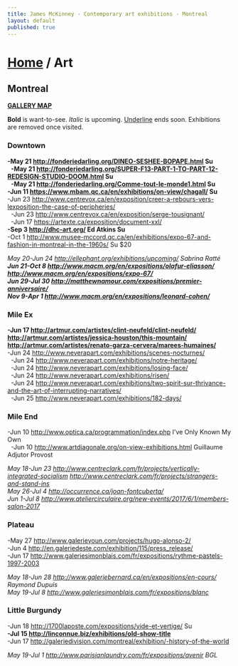 ```yaml
---
title: James McKinney - Contemporary art exhibitions - Montreal
layout: default
published: true
---
```


# [Home](/) / Art

## Montreal

**[GALLERY MAP](https://www.google.com/maps/d/u/0/edit?mid=1pKDvWCvnInNN2igV2ruxxL_srzE)**

<p><span class="glyphicon glyphicon-info-sign" aria-hidden="true"></span> <strong>Bold</strong> is want-to-see. <em>Italic</em> is upcoming. <u>Underline</u> ends soon. Exhibitions are removed once visited.</p>

### Downtown

**-May 21 <http://fonderiedarling.org/DINEO-SESHEE-BOPAPE.html> Su**  
  **-May 21 <http://fonderiedarling.org/SUPER-F13-PART-1-TO-PART-12-REDESIGN-STUDIO-DOOM.html> Su**  
  **-May 21 <http://fonderiedarling.org/Comme-tout-le-monde1.html> Su**  
**-Jun 11 <https://www.mbam.qc.ca/en/exhibitions/on-view/chagall/> Su**  
-Jun 23 <http://www.centrevox.ca/en/exposition/creer-a-rebours-vers-lexposition-the-case-of-peripheries/>  
  -Jun 23 <http://www.centrevox.ca/en/exposition/serge-tousignant/>  
  -Jun 17 <https://artexte.ca/exposition/document-xxl/>  
**-Sep 3 <http://dhc-art.org/> Ed Atkins Su**  
-Oct 1 <http://www.musee-mccord.qc.ca/en/exhibitions/expo-67-and-fashion-in-montreal-in-the-1960s/> Su $20  

_May 20-Jun 24 <http://ellephant.org/exhibitions/upcoming/> Sabrina Ratté_  
_**Jun 21-Oct 8 <http://www.macm.org/en/expositions/olafur-eliasson/> <http://www.macm.org/en/expositions/expo-67/>**_  
_**Jun 29-Jul 30 <http://matthewnamour.com/expositions/premier-anniversaire/>**_  
_**Nov 9-Apr 1 <http://www.macm.org/en/expositions/leonard-cohen/>**_  

### Mile Ex

**-Jun 17 <http://artmur.com/artistes/clint-neufeld/clint-neufeld/> <http://artmur.com/artistes/jessica-houston/this-mountain/> <http://artmur.com/artistes/renato-garza-cervera/marees-humaines/>**  
-Jun 24 <http://www.neverapart.com/exhibitions/scenes-nocturnes/>  
  -Jun 24 <http://www.neverapart.com/exhibitions/notre-heritage/>  
  -Jun 24 <http://www.neverapart.com/exhibitions/losing-face/>  
  -Jun 24 <http://www.neverapart.com/exhibitions/risen/>  
  -Jun 24 <http://www.neverapart.com/exhibitions/two-spirit-sur-thrivance-and-the-art-of-interrupting-narratives/>  
  -Jun 25 <http://www.neverapart.com/exhibitions/182-days/>  

### Mile End

-Jun 10 <http://www.optica.ca/programmation/index.php> I've Only Known My Own  
  -Jun 10 <http://www.artdiagonale.org/on-view-exhibitions.html> Guillaume Adjutor Provost  

_May 18-Jun 23 <http://www.centreclark.com/fr/projects/vertically-integrated-socialism> <http://www.centreclark.com/fr/projects/strangers-and-stand-ins>_  
_May 26-Jul 4 <http://occurrence.ca/joan-fontcuberta/>_  
_Jun 1-Jul 8 <http://www.ateliercirculaire.org/new-events/2017/6/1/members-salon-2017>_  

### Plateau

-May 27 <http://www.galerieyoun.com/projects/hugo-alonso-2/>  
-Jun 4 <http://en.galeriedeste.com/exhibition/115/press_release/>  
-Jun 17 <http://www.galeriesimonblais.com/fr/expositions/rythme-pastels-1997-2003>  

_May 18-Jun 28 <http://www.galeriebernard.ca/en/expositions/en-cours/> Raymond Dupuis_  
_May 19-Jul 8 <http://www.galeriesimonblais.com/fr/expositions/blanc>_  

### Little Burgundy

-Jun 18 <http://1700laposte.com/expositions/vide-et-vertige/> Su  
**-Jul 15 <http://linconnue.biz/exhibitions/old-show-title>**  
-Jun 17 <http://galeriedivision.com/montreal/exhibition/-history-of-the-world>  

_May 19-Jul 1 <http://www.parisianlaundry.com/fr/expositions/avenir> BGL_  
